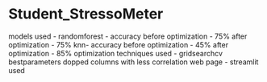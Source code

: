 # Student_StressoMeter

models used - 
  randomforest - 
      accuracy before optimization - 75%
      after optimization - 75%
  knn-
      accuracy before optimization - 45%
      after optimization - 85%
optimization techniques used - 
  gridsearchcv
  bestparameters
  dopped columns with less correlation
web page - streamlit used

